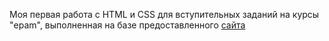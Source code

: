 Моя первая работа с HTML и CSS для вступительных заданий на курсы "epam", выполненная на базе предоставленного <a href="https://fe-2019-trainers.github.io/training-template/template/unvab.com/snow-free-html/index.html">сайта</a>
